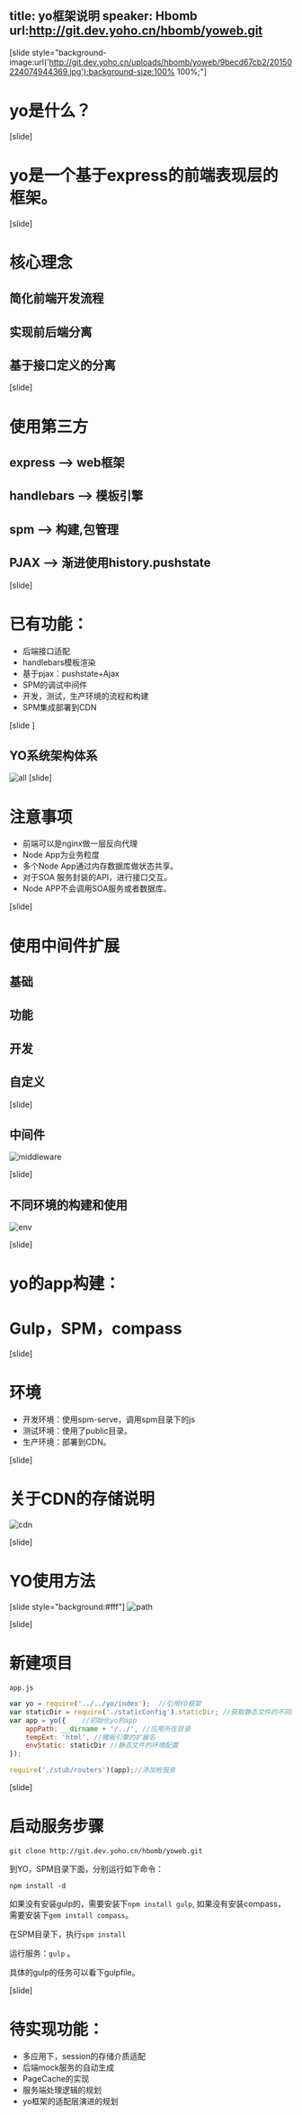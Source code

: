 title: yo框架说明
speaker: Hbomb
url:http://git.dev.yoho.cn/hbomb/yoweb.git
------
[slide style="background-image:url('http://git.dev.yoho.cn/uploads/hbomb/yoweb/9becd67cb2/20150224074944369.jpg');background-size:100% 100%;"]
# yo是什么？
[slide]
# yo是一个基于express的前端表现层的框架。
[slide]
# 核心理念
## 简化前端开发流程 
## 实现前后端分离 
## 基于接口定义的分离
[slide]
# 使用第三方
## express --> web框架
## handlebars --> 模板引擎 
## spm --> 构建,包管理
## PJAX --> 渐进使用history.pushstate

[slide]
# 已有功能：
* 后端接口适配
* handlebars模板渲染
* 基于pjax：pushstate+Ajax
* SPM的调试中间件
* 开发，测试，生产环境的流程和构建
* SPM集成部署到CDN

[slide ]
## YO系统架构体系
![all](http://git.dev.yoho.cn/uploads/hbomb/yoweb/645ee01dc9/%E7%B3%BB%E7%BB%9F%E6%8B%93%E6%89%91%E5%9B%BE.png)
[slide]
# 注意事项
* 前端可以是nginx做一层反向代理
* Node App为业务粒度
* 多个Node App通过内存数据库做状态共享。
* 对于SOA 服务封装的API，进行接口交互。
* Node APP不会调用SOA服务或者数据库。

[slide]
# 使用中间件扩展

## 基础
## 功能
## 开发
## 自定义

[slide]
## 中间件
![middleware](http://git.dev.yoho.cn/uploads/hbomb/yoweb/f26792f5a0/Node_APP_Proxy_Server__2_.png)

[slide]
## 不同环境的构建和使用
![env](http://git.dev.yoho.cn/uploads/hbomb/yoweb/86bff00358/frontend_env_.png)

[slide]
# yo的app构建： 
# Gulp，SPM，compass

[slide]
# 环境

* 开发环境：使用spm-serve，调用spm目录下的js
* 测试环境：使用了public目录。
* 生产环境：部署到CDN。

[slide]
# 关于CDN的存储说明
![cdn](http://git.dev.yoho.cn/uploads/hbomb/yoweb/5e2460048d/CDN.png)

[slide]
# YO使用方法
 
[slide style="background:#fff"]
![path](http://git.dev.yoho.cn/uploads/hbomb/yoweb/6e8abbcdae/path.png)

[slide]
# 新建项目

`app.js`

``` javascript
var yo = require('../../yo/index');  //引用YO框架
var staticDir = require('./staticConfig').staticDir; //获取静态文件的不同环境配置
var app = yo({    //初始化yo的app
    appPath: __dirname + '/../', //应用所在目录
    tempExt: 'html', //模板引擎的扩展名
    envStatic: staticDir //静态文件的环境配置
});

require('./stub/routers')(app);//添加桩服务
```
[slide]
# 启动服务步骤

`git clone http://git.dev.yoho.cn/hbomb/yoweb.git`

到YO，SPM目录下面，分别运行如下命令：

`npm install -d`

如果没有安装gulp的，需要安装下`npm install gulp`,
如果没有安装compass，需要安装下`gem install compass`。

在SPM目录下，执行`spm install`

运行服务：`gulp` 。

具体的gulp的任务可以看下gulpfile。


[slide]
# 待实现功能：
* 多应用下，session的存储介质适配
* 后端mock服务的自动生成
* PageCache的实现
* 服务端处理逻辑的规划
* yo框架的适配层演进的规划
